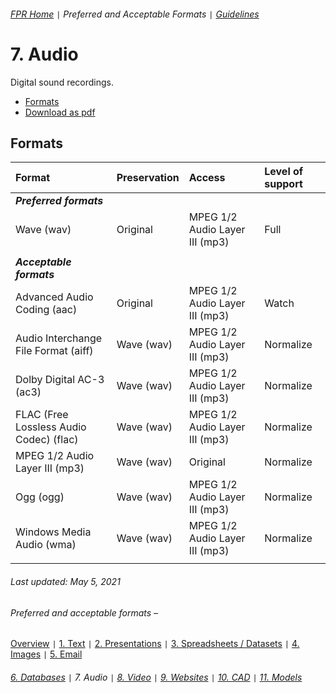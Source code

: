 ###### [FPR Home](../README.md) `|` Preferred and Acceptable Formats `|` [Guidelines](../explanations/00-intro.md)

# 7. Audio
Digital sound recordings.

- [Formats](#formats)
- [Download as pdf](../downloads/07-audio.pdf)

## Formats
| Format | Preservation | Access | Level of support |
| :---   | :---         | :---   | :---               |
| ***Preferred formats*** |
| Wave (wav) | Original | MPEG 1/2 Audio Layer III (mp3) | Full | 
| |
| ***Acceptable formats*** |
| Advanced Audio Coding (aac) | Original | MPEG 1/2 Audio Layer III (mp3) | Watch | 
| Audio Interchange File Format (aiff) | Wave (wav) | MPEG 1/2 Audio Layer III (mp3) | Normalize | 
| Dolby Digital AC-3 (ac3) | Wave (wav) | MPEG 1/2 Audio Layer III (mp3) | Normalize | 
| FLAC (Free Lossless Audio Codec) (flac) | Wave (wav) | MPEG 1/2 Audio Layer III (mp3) | Normalize | 
| MPEG 1/2 Audio Layer III (mp3) | Wave (wav) | Original | Normalize | 
| Ogg (ogg) | Wave (wav) | MPEG 1/2 Audio Layer III (mp3) | Normalize | 
| Windows Media Audio (wma) | Wave (wav) | MPEG 1/2 Audio Layer III (mp3) | Normalize | 
| |

###### Last updated: May 5, 2021

###### Preferred and acceptable formats –
[Overview](00-fpr.md) `|` [1. Text](01-text-documents.md) `|` [2. Presentations](02-presentations.md) `|` [3. Spreadsheets / Datasets](03-spreadsheets-and-datasets.md) `|` [4. Images](04-images.md) `|` [5. Email](05-email.md)
###### [6. Databases](06-databases.md) `|` 7. Audio `|` [8. Video](08-video.md) `|` [9. Websites](09-websites.md) `|` [10. CAD](10-cad.md) `|` [11. Models](11-models.md)